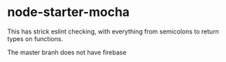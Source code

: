 
# node-starter-mocha

This has strick eslint checking, with everything from
semicolons to return types on functions.


The master branh does not have firebase
